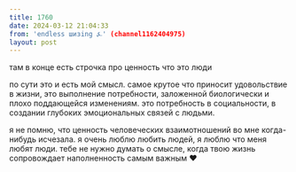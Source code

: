 ```yaml
---
title: 1760
date: 2024-03-12 21:04:33
from: 'endless шизing ⍼' (channel1162404975)
layout: post
---
```


там в конце есть строчка про ценность что это люди

по сути это и есть мой смысл. самое крутое что приносит удовольствие в жизни, это выполнение потребности, заложенной биологически и плохо поддающейся изменениям. это потребность в социальности, в создании глубоких эмоциональных связей с людьми.

я не помню, что ценность человеческих взаимотношений во мне когда-нибудь исчезала. я очень люблю любить людей, я люблю что меня любят люди. тебе не нужно думать о смысле, когда твою жизнь сопровождает наполненность самым важным ❤️
